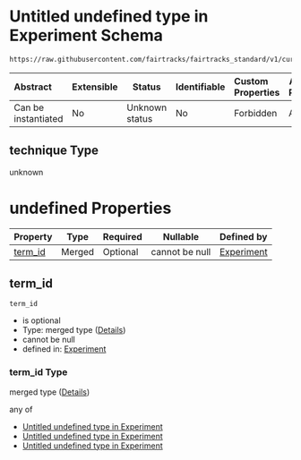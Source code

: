 # Untitled undefined type in Experiment Schema

```txt
https://raw.githubusercontent.com/fairtracks/fairtracks_standard/v1/current/json/schema/fairtracks_experiment.schema.json#/allOf/7/if/properties/technique
```




| Abstract            | Extensible | Status         | Identifiable | Custom Properties | Additional Properties | Access Restrictions | Defined In                                                                                                     |
| :------------------ | ---------- | -------------- | ------------ | :---------------- | --------------------- | ------------------- | -------------------------------------------------------------------------------------------------------------- |
| Can be instantiated | No         | Unknown status | No           | Forbidden         | Allowed               | none                | [fairtracks_experiment.schema.json\*](../json/schema/fairtracks_experiment.schema.json "open original schema") |

## technique Type

unknown

# undefined Properties

| Property            | Type   | Required | Nullable       | Defined by                                                                                                                                                                                                                                                                     |
| :------------------ | ------ | -------- | -------------- | :----------------------------------------------------------------------------------------------------------------------------------------------------------------------------------------------------------------------------------------------------------------------------- |
| [term_id](#term_id) | Merged | Optional | cannot be null | [Experiment](fairtracks_experiment-allof-7-if-properties-technique-properties-term_id.md "https&#x3A;//raw.githubusercontent.com/fairtracks/fairtracks_standard/v1/current/json/schema/fairtracks_experiment.schema.json#/allOf/7/if/properties/technique/properties/term_id") |

## term_id




`term_id`

-   is optional
-   Type: merged type ([Details](fairtracks_experiment-allof-7-if-properties-technique-properties-term_id.md))
-   cannot be null
-   defined in: [Experiment](fairtracks_experiment-allof-7-if-properties-technique-properties-term_id.md "https&#x3A;//raw.githubusercontent.com/fairtracks/fairtracks_standard/v1/current/json/schema/fairtracks_experiment.schema.json#/allOf/7/if/properties/technique/properties/term_id")

### term_id Type

merged type ([Details](fairtracks_experiment-allof-7-if-properties-technique-properties-term_id.md))

any of

-   [Untitled undefined type in Experiment](fairtracks_experiment-allof-7-if-properties-technique-properties-term_id-anyof-0.md "check type definition")
-   [Untitled undefined type in Experiment](fairtracks_experiment-allof-7-if-properties-technique-properties-term_id-anyof-1.md "check type definition")
-   [Untitled undefined type in Experiment](fairtracks_experiment-allof-7-if-properties-technique-properties-term_id-anyof-2.md "check type definition")

